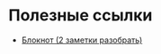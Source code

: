 # Полезные ссылки

* [Блокнот (2 заметки разобрать)](https://www.evernote.com/client/web?login=true#/notebook/1bc0100e-74b9-0700-f19d-a03caf329700/note/c9b91f5c-4b8d-3625-2214-ac32e0ef11dd)
